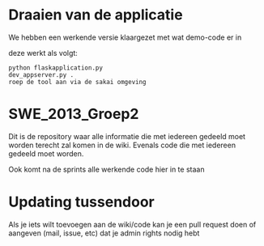 Draaien van de applicatie
=========================

We hebben een werkende versie klaargezet met wat demo-code er in

deze werkt als volgt:

    python flaskapplication.py
    dev_appserver.py .
    roep de tool aan via de sakai omgeving


SWE_2013_Groep2
===============

Dit is de repository waar alle informatie die met iedereen gedeeld moet worden terecht zal komen in de wiki. Evenals code die met iedereen gedeeld moet worden.

Ook komt na de sprints alle werkende code hier in te staan

Updating tussendoor
===================

Als je iets wilt toevoegen aan de wiki/code kan je een pull request doen
of aangeven (mail, issue, etc) dat je admin rights nodig hebt

